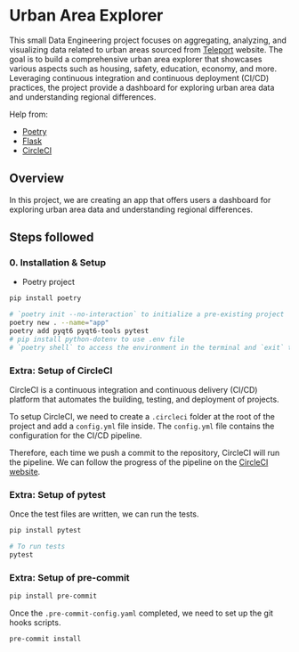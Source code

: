 # Urban Area Explorer

This small Data Engineering project focuses on aggregating, analyzing, and visualizing data related to urban areas sourced from [Teleport](http://developers.teleport.org) website. The goal is to build a comprehensive urban area explorer that showcases various aspects such as housing, safety, education, economy, and more. Leveraging continuous integration and continuous deployment (CI/CD) practices, the project provide a dashboard for exploring urban area data and understanding regional differences.

Help from:

- [Poetry](https://python-poetry.org)
- [Flask](https://github.com/pallets/flask/)
- [CircleCI](https://circleci.com/docs/)

## Overview

In this project, we are creating an app that offers users a dashboard for exploring urban area data and understanding regional differences.

## Steps followed

### 0. Installation & Setup

- Poetry project

```bash
pip install poetry

# `poetry init --no-interaction` to initialize a pre-existing project
poetry new . --name="app"
poetry add pyqt6 pyqt6-tools pytest
# pip install python-dotenv to use .env file
# `poetry shell` to access the environment in the terminal and `exit` to exit the environment
```

### Extra: Setup of CircleCI

CircleCI is a continuous integration and continuous delivery (CI/CD) platform that automates the building, testing, and deployment of projects.

To setup CircleCI, we need to create a `.circleci` folder at the root of the project and add a `config.yml` file inside. The `config.yml` file contains the configuration for the CI/CD pipeline.

Therefore, each time we push a commit to the repository, CircleCI will run the pipeline. We can follow the progress of the pipeline on the [CircleCI website](https://app.circleci.com).

### Extra: Setup of pytest

Once the test files are written, we can run the tests.

```bash
pip install pytest

# To run tests
pytest
```

### Extra: Setup of pre-commit

```bash
pip install pre-commit
```

Once the `.pre-commit-config.yaml` completed, we need to set up the git hooks scripts.

```bash
pre-commit install
```
